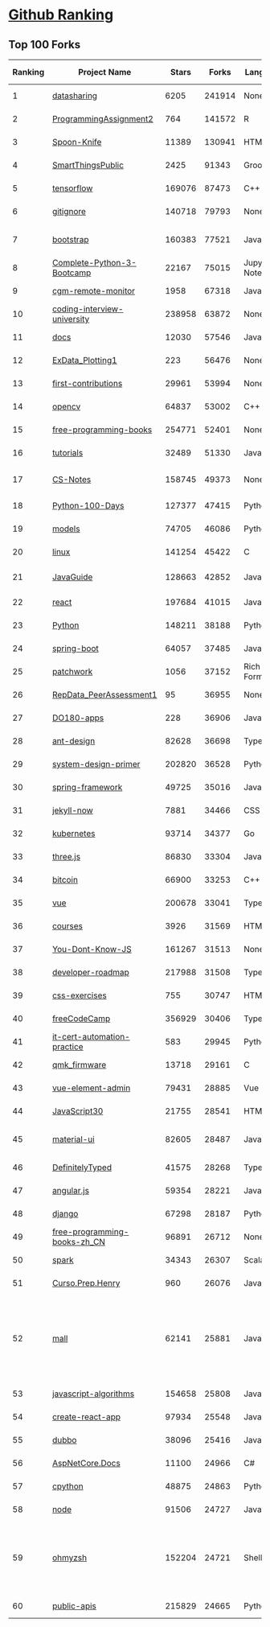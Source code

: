 [Github Ranking](../README.md)
==========

## Top 100 Forks

| Ranking | Project Name | Stars | Forks | Language | Open Issues | Description | Last Commit |
| ------- | ------------ | ----- | ----- | -------- | ----------- | ----------- | ----------- |
| 1 | [datasharing](https://github.com/jtleek/datasharing) | 6205 | 241914 | None | 296 | The Leek group guide to data sharing  | 2022-11-06T11:09:19Z |
| 2 | [ProgrammingAssignment2](https://github.com/rdpeng/ProgrammingAssignment2) | 764 | 141572 | R | 188 | Repository for Programming Assignment 2 for R Programming on Coursera | 2022-11-13T22:36:28Z |
| 3 | [Spoon-Knife](https://github.com/octocat/Spoon-Knife) | 11389 | 130941 | HTML | 1575 | This repo is for demonstration purposes only. | 2022-11-15T01:17:19Z |
| 4 | [SmartThingsPublic](https://github.com/SmartThingsCommunity/SmartThingsPublic) | 2425 | 91343 | Groovy | 59 | SmartThings open-source DeviceType Handlers and SmartApps code | 2022-11-08T11:11:43Z |
| 5 | [tensorflow](https://github.com/tensorflow/tensorflow) | 169076 | 87473 | C++ | 2106 | An Open Source Machine Learning Framework for Everyone | 2022-11-15T02:58:25Z |
| 6 | [gitignore](https://github.com/github/gitignore) | 140718 | 79793 | None | 0 | A collection of useful .gitignore templates | 2022-11-14T15:33:56Z |
| 7 | [bootstrap](https://github.com/twbs/bootstrap) | 160383 | 77521 | JavaScript | 255 | The most popular HTML, CSS, and JavaScript framework for developing responsive, mobile first projects on the web. | 2022-11-14T23:22:15Z |
| 8 | [Complete-Python-3-Bootcamp](https://github.com/Pierian-Data/Complete-Python-3-Bootcamp) | 22167 | 75015 | Jupyter Notebook | 90 | Course Files for Complete Python 3 Bootcamp Course on Udemy | 2022-11-09T13:31:42Z |
| 9 | [cgm-remote-monitor](https://github.com/nightscout/cgm-remote-monitor) | 1958 | 67318 | JavaScript | 135 | nightscout web monitor | 2022-11-14T18:37:14Z |
| 10 | [coding-interview-university](https://github.com/jwasham/coding-interview-university) | 238958 | 63872 | None | 38 | A complete computer science study plan to become a software engineer. | 2022-11-14T18:36:47Z |
| 11 | [docs](https://github.com/github/docs) | 12030 | 57546 | JavaScript | 81 | The open-source repo for docs.github.com | 2022-11-15T01:52:23Z |
| 12 | [ExData_Plotting1](https://github.com/rdpeng/ExData_Plotting1) | 223 | 56476 | None | 76 | Plotting Assignment 1 for Exploratory Data Analysis | 2022-11-02T16:40:14Z |
| 13 | [first-contributions](https://github.com/firstcontributions/first-contributions) | 29961 | 53994 | None | 15 | 🚀✨ Help beginners to contribute to open source projects | 2022-11-15T02:56:16Z |
| 14 | [opencv](https://github.com/opencv/opencv) | 64837 | 53002 | C++ | 2256 | Open Source Computer Vision Library | 2022-11-15T00:27:08Z |
| 15 | [free-programming-books](https://github.com/EbookFoundation/free-programming-books) | 254771 | 52401 | None | 67 | :books: Freely available programming books | 2022-11-14T16:48:28Z |
| 16 | [tutorials](https://github.com/eugenp/tutorials) | 32489 | 51330 | Java | 27 | Just Announced - "Learn Spring Security OAuth":  | 2022-11-15T02:10:40Z |
| 17 | [CS-Notes](https://github.com/CyC2018/CS-Notes) | 158745 | 49373 | None | 115 | :books: 技术面试必备基础知识、Leetcode、计算机操作系统、计算机网络、系统设计 | 2022-11-12T10:33:20Z |
| 18 | [Python-100-Days](https://github.com/jackfrued/Python-100-Days) | 127377 | 47415 | Python | 490 | Python - 100天从新手到大师 | 2022-10-11T02:39:57Z |
| 19 | [models](https://github.com/tensorflow/models) | 74705 | 46086 | Python | 1085 | Models and examples built with TensorFlow | 2022-11-14T23:35:24Z |
| 20 | [linux](https://github.com/torvalds/linux) | 141254 | 45422 | C | 0 | Linux kernel source tree | 2022-11-14T20:45:51Z |
| 21 | [JavaGuide](https://github.com/Snailclimb/JavaGuide) | 128663 | 42852 | Java | 61 | 「Java学习+面试指南」一份涵盖大部分 Java 程序员所需要掌握的核心知识。准备 Java 面试，首选 JavaGuide！ | 2022-11-13T16:24:02Z |
| 22 | [react](https://github.com/facebook/react) | 197684 | 41015 | JavaScript | 852 | A declarative, efficient, and flexible JavaScript library for building user interfaces. | 2022-11-15T00:41:16Z |
| 23 | [Python](https://github.com/TheAlgorithms/Python) | 148211 | 38188 | Python | 6 | All Algorithms implemented in Python | 2022-11-14T19:52:39Z |
| 24 | [spring-boot](https://github.com/spring-projects/spring-boot) | 64057 | 37485 | Java | 547 | Spring Boot | 2022-11-14T23:09:26Z |
| 25 | [patchwork](https://github.com/jlord/patchwork) | 1056 | 37152 | Rich Text Format | 21 | All the Git-it Workshop completers!  | 2022-11-15T02:18:40Z |
| 26 | [RepData_PeerAssessment1](https://github.com/rdpeng/RepData_PeerAssessment1) | 95 | 36955 | None | 6 | Peer Assessment 1 for Reproducible Research | 2022-08-25T17:01:55Z |
| 27 | [DO180-apps](https://github.com/RedHatTraining/DO180-apps) | 228 | 36906 | JavaScript | 0 | DO180 Repository for Sample Applications | 2022-11-14T19:37:05Z |
| 28 | [ant-design](https://github.com/ant-design/ant-design) | 82628 | 36698 | TypeScript | 836 | An enterprise-class UI design language and React UI library | 2022-11-15T02:54:27Z |
| 29 | [system-design-primer](https://github.com/donnemartin/system-design-primer) | 202820 | 36528 | Python | 166 | Learn how to design large-scale systems. Prep for the system design interview.  Includes Anki flashcards. | 2022-11-13T21:04:18Z |
| 30 | [spring-framework](https://github.com/spring-projects/spring-framework) | 49725 | 35016 | Java | 1230 | Spring Framework | 2022-11-14T23:39:49Z |
| 31 | [jekyll-now](https://github.com/barryclark/jekyll-now) | 7881 | 34466 | CSS | 143 | Build a Jekyll blog in minutes, without touching the command line. | 2022-11-13T16:03:47Z |
| 32 | [kubernetes](https://github.com/kubernetes/kubernetes) | 93714 | 34377 | Go | 1591 | Production-Grade Container Scheduling and Management | 2022-11-15T02:52:19Z |
| 33 | [three.js](https://github.com/mrdoob/three.js) | 86830 | 33304 | JavaScript | 367 | JavaScript 3D Library. | 2022-11-15T02:03:37Z |
| 34 | [bitcoin](https://github.com/bitcoin/bitcoin) | 66900 | 33253 | C++ | 436 | Bitcoin Core integration/staging tree | 2022-11-14T23:43:27Z |
| 35 | [vue](https://github.com/vuejs/vue) | 200678 | 33041 | TypeScript | 340 | 🖖 Vue.js is a progressive, incrementally-adoptable JavaScript framework for building UI on the web. | 2022-11-14T14:36:00Z |
| 36 | [courses](https://github.com/DataScienceSpecialization/courses) | 3926 | 31569 | HTML | 26 | Course materials for the Data Science Specialization: https://www.coursera.org/specialization/jhudatascience/1 | 2021-03-30T06:51:57Z |
| 37 | [You-Dont-Know-JS](https://github.com/getify/You-Dont-Know-JS) | 161267 | 31513 | None | 81 | A book series on JavaScript. @YDKJS on twitter. | 2022-10-25T19:54:03Z |
| 38 | [developer-roadmap](https://github.com/kamranahmedse/developer-roadmap) | 217988 | 31508 | TypeScript | 150 | Interactive roadmaps, guides and other educational content to help developers grow in their careers. | 2022-11-14T17:59:37Z |
| 39 | [css-exercises](https://github.com/TheOdinProject/css-exercises) | 755 | 30747 | HTML | 9 | None | 2022-11-13T16:19:57Z |
| 40 | [freeCodeCamp](https://github.com/freeCodeCamp/freeCodeCamp) | 356929 | 30406 | TypeScript | 136 | freeCodeCamp.org's open-source codebase and curriculum. Learn to code for free. | 2022-11-14T21:43:46Z |
| 41 | [it-cert-automation-practice](https://github.com/google/it-cert-automation-practice) | 583 | 29945 | Python | 56 | Google IT Automation with Python Professional Certificate - Practice files | 2022-11-15T01:39:27Z |
| 42 | [qmk_firmware](https://github.com/qmk/qmk_firmware) | 13718 | 29161 | C | 268 | Open-source keyboard firmware for Atmel AVR and Arm USB families | 2022-11-15T02:33:51Z |
| 43 | [vue-element-admin](https://github.com/PanJiaChen/vue-element-admin) | 79431 | 28885 | Vue | 1158 | :tada: A magical vue admin                                                                https://panjiachen.github.io/vue-element-admin | 2022-11-14T08:03:51Z |
| 44 | [JavaScript30](https://github.com/wesbos/JavaScript30) | 21755 | 28541 | HTML | 0 | 30 Day Vanilla JS Challenge | 2022-11-09T13:50:09Z |
| 45 | [material-ui](https://github.com/mui/material-ui) | 82605 | 28487 | JavaScript | 1104 | MUI Core: Ready-to-use foundational React components, free forever. It includes Material UI, which implements Google's Material Design. | 2022-11-14T22:48:30Z |
| 46 | [DefinitelyTyped](https://github.com/DefinitelyTyped/DefinitelyTyped) | 41575 | 28268 | TypeScript | 641 | The repository for high quality TypeScript type definitions. | 2022-11-15T02:39:37Z |
| 47 | [angular.js](https://github.com/angular/angular.js) | 59354 | 28221 | JavaScript | 391 | AngularJS - HTML enhanced for web apps! | 2022-04-12T15:57:22Z |
| 48 | [django](https://github.com/django/django) | 67298 | 28187 | Python | 0 | The Web framework for perfectionists with deadlines. | 2022-11-15T02:11:27Z |
| 49 | [free-programming-books-zh_CN](https://github.com/justjavac/free-programming-books-zh_CN) | 96891 | 26712 | None | 0 | :books: 免费的计算机编程类中文书籍，欢迎投稿 | 2022-10-26T04:02:03Z |
| 50 | [spark](https://github.com/apache/spark) | 34343 | 26307 | Scala | 0 | Apache Spark - A unified analytics engine for large-scale data processing | 2022-11-15T02:55:19Z |
| 51 | [Curso.Prep.Henry](https://github.com/atralice/Curso.Prep.Henry) | 960 | 26076 | JavaScript | 0 | Curso de Preparación para Ingresar a Henry. | 2022-11-11T16:29:20Z |
| 52 | [mall](https://github.com/macrozheng/mall) | 62141 | 25881 | Java | 27 | mall项目是一套电商系统，包括前台商城系统及后台管理系统，基于SpringBoot+MyBatis实现，采用Docker容器化部署。 前台商城系统包含首页门户、商品推荐、商品搜索、商品展示、购物车、订单流程、会员中心、客户服务、帮助中心等模块。 后台管理系统包含商品管理、订单管理、会员管理、促销管理、运营管理、内容管理、统计报表、财务管理、权限管理、设置等模块。 | 2022-11-14T11:42:25Z |
| 53 | [javascript-algorithms](https://github.com/trekhleb/javascript-algorithms) | 154658 | 25808 | JavaScript | 106 | 📝 Algorithms and data structures implemented in JavaScript with explanations and links to further readings | 2022-11-10T14:07:13Z |
| 54 | [create-react-app](https://github.com/facebook/create-react-app) | 97934 | 25548 | JavaScript | 1460 | Set up a modern web app by running one command. | 2022-11-08T10:52:29Z |
| 55 | [dubbo](https://github.com/apache/dubbo) | 38096 | 25416 | Java | 503 | Apache Dubbo is a high-performance, java based, open source RPC framework. | 2022-11-15T02:37:40Z |
| 56 | [AspNetCore.Docs](https://github.com/dotnet/AspNetCore.Docs) | 11100 | 24966 | C# | 474 | Documentation for ASP.NET Core | 2022-11-15T02:42:09Z |
| 57 | [cpython](https://github.com/python/cpython) | 48875 | 24863 | Python | 6667 | The Python programming language | 2022-11-15T02:50:10Z |
| 58 | [node](https://github.com/nodejs/node) | 91506 | 24727 | JavaScript | 1322 | Node.js JavaScript runtime :sparkles::turtle::rocket::sparkles: | 2022-11-15T00:52:55Z |
| 59 | [ohmyzsh](https://github.com/ohmyzsh/ohmyzsh) | 152204 | 24721 | Shell | 239 | 🙃   A delightful community-driven (with 2,000+ contributors) framework for managing your zsh configuration. Includes 300+ optional plugins (rails, git, macOS, hub, docker, homebrew, node, php, python, etc), 140+ themes to spice up your morning, and an auto-update tool so that makes it easy to keep up with the latest updates from the community. | 2022-11-14T16:38:44Z |
| 60 | [public-apis](https://github.com/public-apis/public-apis) | 215829 | 24665 | Python | 6 | A collective list of free APIs | 2022-11-11T00:45:17Z |

